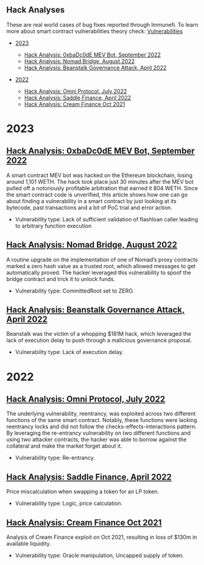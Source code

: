 Hack Analyses
--------------------
These are real world cases of bug fixes reported through Immunefi. To learn more about smart contract vulnerabilities theory check: [Vulnerabilities](../Vulnerabilities/README.md)

- [2023](#2023)
  - [Hack Analysis: 0xbaDc0dE MEV Bot, September 2022](#hack-analysis-0xbadc0de-mev-bot-september-2022)
  - [Hack Analysis: Nomad Bridge, August 2022](#hack-analysis-nomad-bridge-august-2022)
  - [Hack Analysis: Beanstalk Governance Attack, April 2022](#hack-analysis-beanstalk-governance-attack-april-2022)

- [2022](#2022)
  - [Hack Analysis: Omni Protocol, July 2022](#hack-analysis-omni-protocol-july-2022)
  - [Hack Analysis: Saddle Finance, April 2022](#hack-analysis-saddle-finance-april-2022)
  - [Hack Analysis: Cream Finance Oct 2021](#hack-analysis-cream-finance-oct-2021)


# 2023

## [Hack Analysis: 0xbaDc0dE MEV Bot, September 2022](https://medium.com/immunefi/0xbadc0de-mev-bot-hack-analysis-30b9031ff0ba)

A smart contract MEV bot was hacked on the Ethereum blockchain, losing around 1,101 WETH. The hack took place just 30 minutes after the MEV bot pulled off a notoriously profitable arbitration that earned it 804 WETH. Since the smart contract code is unverified, this article shows how one can go about finding a vulnerability in a smart contract by just looking at its bytecode, past transactions and a bit of PoC trial and error action.

- Vulnerability type: Lack of sufficient validation of flashloan caller leading to arbitrary function execution

## [Hack Analysis: Nomad Bridge, August 2022](https://medium.com/immunefi/hack-analysis-nomad-bridge-august-2022-5aa63d53814a)

A routine upgrade on the implementation of one of Nomad’s proxy contracts marked a zero hash value as a trusted root, which allowed messages to get automatically proved. The hacker leveraged this vulnerability to spoof the bridge contract and trick it to unlock funds.

- Vulnerability type: CommittedRoot set to ZERO.

## [Hack Analysis: Beanstalk Governance Attack, April 2022](https://medium.com/immunefi/hack-analysis-beanstalk-governance-attack-april-2022-f42788fc821e)

Beanstalk was the victim of a whopping $181M hack, which leveraged the lack of execution delay to push through a malicious governance proposal.

- Vulnerability type: Lack of execution delay.

# 2022

## [Hack Analysis: Omni Protocol, July 2022](https://medium.com/immunefi/hack-analysis-omni-protocol-july-2022-2d35091a0109)

The underlying vulnerability, reentrancy, was exploited across two different functions of the same smart contract. Notably, these functions were lacking reentrancy locks and did not follow the checks-effects-interactions pattern. By leveraging the re-entrancy vulnerability on two different functions and using two attacker contracts, the hacker was able to borrow against the collateral and make the market forget about it.

- Vulnerability type: Re-entrancy.

## [Hack Analysis: Saddle Finance, April 2022](https://medium.com/immunefi/hack-analysis-saddle-finance-april-2022-f2bcb119f38)

Price miscalculation when swapping a token for an LP token.

- Vulnerability type: Logic, price calculation.

## [Hack Analysis: Cream Finance Oct 2021](https://medium.com/immunefi/hack-analysis-cream-finance-oct-2021-fc222d913fc5)

Analysis of Cream Finance exploit on Oct 2021, resulting in loss of $130m in available liquidity.

- Vulnerability type: Oracle manipulation, Uncapped supply of token.
